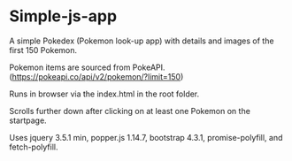 # Simple-js-app


A simple Pokedex (Pokemon look-up app) with details and images of the first 150 Pokemon.

Pokemon items are sourced from PokeAPI. (https://pokeapi.co/api/v2/pokemon/?limit=150)

Runs in browser via the index.html in the root folder.

Scrolls further down after clicking on at least one Pokemon on the startpage.


Uses jquery 3.5.1 min, popper.js 1.14.7, bootstrap 4.3.1, promise-polyfill, and fetch-polyfill.